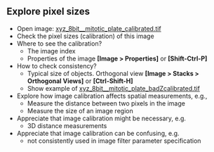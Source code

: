 ## Explore pixel sizes 

* Open image:  [xyz_8bit__mitotic_plate_calibrated.tif](https://github.com/NEUBIAS/training-resources/raw/master/image_data/xyz_8bit__mitotic_plate_calibrated.tif)
* Check the pixel sizes (calibration) of this image
* Where to see the calibration?
  * The image index
  * Properties of the image **[Image > Properties]** or **[Shift-Ctrl-P]**
* How to check consistency?
  * Typical size of objects. Orthogonal view **[Image > Stacks > Orthogonal Views]** or **[Ctrl-Shift-H]**
  * Show example of [xyz_8bit__mitotic_plate_badZcalibrated.tif](https://github.com/NEUBIAS/training-resources/raw/master/image_data/xyz_8bit__mitotic_plate_badZcalibrated.tif)
* Explore how image calibration affects spatial measurements, e.g.,
  * Measure the distance between two pixels in the image
  * Measure the size of an image region
* Appreciate that image calibration might be necessary, e.g.
  * 3D distance measurements
* Appreciate that image calibration can be confusing, e.g.
  * not consistently used in image filter parameter specification
